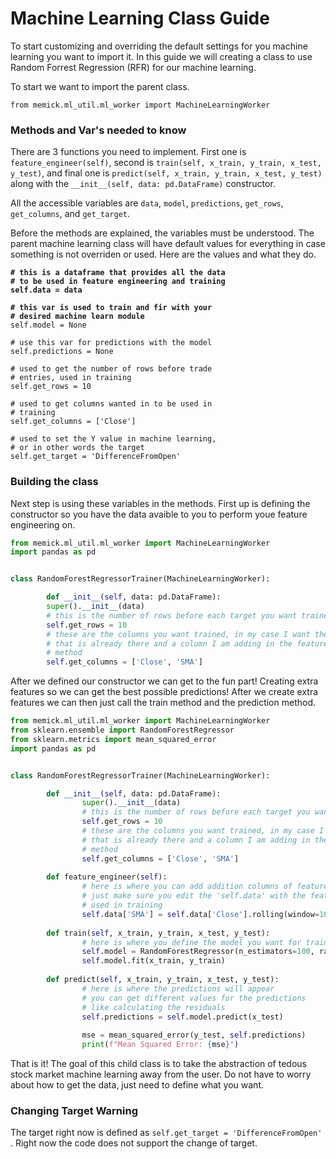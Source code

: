 # Machine Learning Class Guide

To start customizing and overriding the default settings for you machine learning you want to import it. In this guide we will creating a class to use Random Forrest Regression (RFR) for our machine learning.&#x20;

To start we want to import the parent class.

```
from memick.ml_util.ml_worker import MachineLearningWorker
```

### Methods and Var's needed to know

There are 3 functions you need to implement. First one is `feature_engineer(self)`, second is `train(self, x_train, y_train, x_test, y_test)`, and final one is `predict(self, x_train, y_train, x_test, y_test)` along with the `__init__(self, data: pd.DataFrame)` constructor.&#x20;

All the accessible variables are `data`, `model`, `predictions`, `get_rows`, `get_columns`, and `get_target`.

Before the methods are explained, the variables must be understood. The parent machine learning class will have default values for everything in case something is not overriden or used. Here are the values and what they do.

<pre class="language-python"><code class="lang-python"><strong># this is a dataframe that provides all the data
</strong><strong># to be used in feature engineering and training 
</strong><strong>self.data = data
</strong><strong>
</strong><strong># this var is used to train and fir with your 
</strong><strong># desired machine learn module
</strong>self.model = None

# use this var for predictions with the model
self.predictions = None

# used to get the number of rows before trade
# entries, used in training
self.get_rows = 10

# used to get columns wanted in to be used in
# training
self.get_columns = ['Close']

# used to set the Y value in machine learning, 
# or in other words the target
self.get_target = 'DifferenceFromOpen'
</code></pre>

### Building the class

Next step is using these variables in the methods. First up is defining the constructor so you have the data avaible to you to perform youe feature engineering on.

```python
from memick.ml_util.ml_worker import MachineLearningWorker
import pandas as pd


class RandomForestRegressorTrainer(MachineLearningWorker):

        def __init__(self, data: pd.DataFrame):
        super().__init__(data)
        # this is the number of rows before each target you want trained
        self.get_rows = 10
        # these are the columns you want trained, in my case I want the column
        # that is already there and a column I am adding in the feature_engineer()
        # method
        self.get_columns = ['Close', 'SMA']
```

After we defined our constructor we can get to the fun part! Creating extra features so we can get the best possible predictions! After we create extra features we can then just call the train method and the prediction method.

```python
from memick.ml_util.ml_worker import MachineLearningWorker
from sklearn.ensemble import RandomForestRegressor
from sklearn.metrics import mean_squared_error
import pandas as pd


class RandomForestRegressorTrainer(MachineLearningWorker):

        def __init__(self, data: pd.DataFrame):
                super().__init__(data)
                # this is the number of rows before each target you want trained
                self.get_rows = 10
                # these are the columns you want trained, in my case I want the column
                # that is already there and a column I am adding in the feature_engineer()
                # method
                self.get_columns = ['Close', 'SMA']
        
        def feature_engineer(self):
                # here is where you can add addition columns of features you want to be used in training
                # just make sure you edit the 'self.data' with the features you want as that is the dataframe being
                # used in training
                self.data['SMA'] = self.data['Close'].rolling(window=10).mean()
                
        def train(self, x_train, y_train, x_test, y_test):
                # here is where you define the model you want for training
                self.model = RandomForestRegressor(n_estimators=100, random_state=42)
                self.model.fit(x_train, y_train)
                
        def predict(self, x_train, y_train, x_test, y_test):
                # here is where the predictions will appear
                # you can get different values for the predictions
                # like calculating the residuals
                self.predictions = self.model.predict(x_test)
        
                mse = mean_squared_error(y_test, self.predictions)
                print(f"Mean Squared Error: {mse}")
```

That is it! The goal of this child class is to take the abstraction of tedous stock market machine learning away from the user. Do not have to worry about how to get the data, just need to define what you want.&#x20;

### Changing Target Warning

The target right now is defined as `self.get_target = 'DifferenceFromOpen'` . Right now the code does not support the change of target.&#x20;
